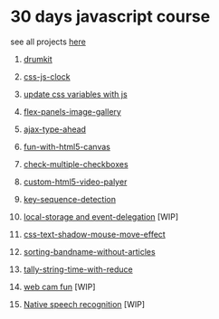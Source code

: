 # 30 days javascript course

see all projects [ here](https://nimishawilson.github.io/thirty-days-of-js/)

1) [drumkit](https://nimishawilson.github.io/thirty-days-of-js/drum-kit/index.html)
2) [ css-js-clock](https://nimishawilson.github.io/thirty-days-of-js/css-js-clock/index.html)
3) [ update css variables with js](https://nimishawilson.github.io/thirty-days-of-js/css-variables-and-js/index.html)
4) [ flex-panels-image-gallery](https://nimishawilson.github.io/thirty-days-of-js/flex-panels-image-gallery/index.html)
5) [ ajax-type-ahead](https://nimishawilson.github.io/thirty-days-of-js/ajax-type-ahead/index.html)
6) [ fun-with-html5-canvas ](https://nimishawilson.github.io/thirty-days-of-js/fun-with-html5-canvas/index.html)
7) [ check-multiple-checkboxes ](https://nimishawilson.github.io/thirty-days-of-js/check-multiple-checkboxes/index.html)
8) [ custom-html5-video-palyer](https://nimishawilson.github.io/thirty-days-of-js/custom-video-player/index.html)
9) [key-sequence-detection](https://nimishawilson.github.io/thirty-days-of-js/key-sequence-detection/index.html)

10) [local-storage and event-delegation](https://nimishawilson.github.io/thirty-days-of-js/local-storage-event-delegation/index.html) [WIP]
11) [css-text-shadow-mouse-move-effect](https://nimishawilson.github.io/thirty-days-of-js/css-text-shadow-mouse-move-effect/index.html)
12) [sorting-bandname-without-articles](https://nimishawilson.github.io/thirty-days-of-js/sorting-bandname-without-articles/index.html)
13) [tally-string-time-with-reduce](https://nimishawilson.github.io/thirty-days-of-js/tally-string-time-with-reduce/index.html)
14) [web cam fun](https://nimishawilson.github.io/thirty-days-of-js/webcamfun/index.html) [WIP]
15) [Native speech recognition](https://nimishawilson.github.io/thirty-days-of-js/speech-recognition/index.html) [WIP]






